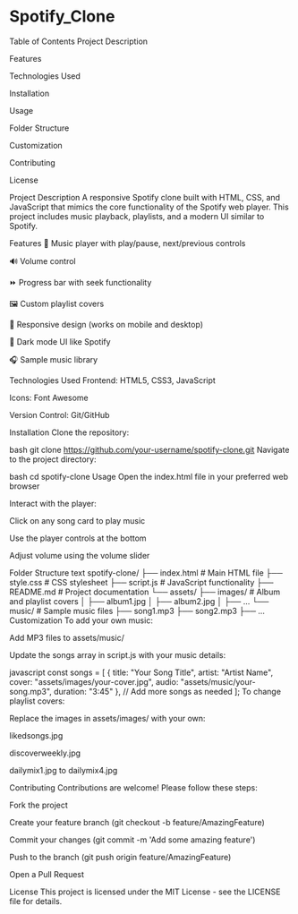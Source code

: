 # Spotify_Clone
Table of Contents
Project Description

Features

Technologies Used

Installation

Usage

Folder Structure

Customization

Contributing

License

Project Description
A responsive Spotify clone built with HTML, CSS, and JavaScript that mimics the core functionality of the Spotify web player. This project includes music playback, playlists, and a modern UI similar to Spotify.

Features
🎵 Music player with play/pause, next/previous controls

🔊 Volume control

⏩ Progress bar with seek functionality

🖼️ Custom playlist covers

📱 Responsive design (works on mobile and desktop)

🎨 Dark mode UI like Spotify

🎧 Sample music library

Technologies Used
Frontend: HTML5, CSS3, JavaScript

Icons: Font Awesome

Version Control: Git/GitHub

Installation
Clone the repository:

bash
git clone https://github.com/your-username/spotify-clone.git
Navigate to the project directory:

bash
cd spotify-clone
Usage
Open the index.html file in your preferred web browser

Interact with the player:

Click on any song card to play music

Use the player controls at the bottom

Adjust volume using the volume slider

Folder Structure
text
spotify-clone/
├── index.html          # Main HTML file
├── style.css           # CSS stylesheet
├── script.js           # JavaScript functionality
├── README.md           # Project documentation
└── assets/
    ├── images/         # Album and playlist covers
    │   ├── album1.jpg
    │   ├── album2.jpg
    │   ├── ...
    └── music/          # Sample music files
        ├── song1.mp3
        ├── song2.mp3
        ├── ...
Customization
To add your own music:

Add MP3 files to assets/music/

Update the songs array in script.js with your music details:

javascript
const songs = [
    {
        title: "Your Song Title",
        artist: "Artist Name",
        cover: "assets/images/your-cover.jpg",
        audio: "assets/music/your-song.mp3",
        duration: "3:45"
    },
    // Add more songs as needed
];
To change playlist covers:

Replace the images in assets/images/ with your own:

likedsongs.jpg

discoverweekly.jpg

dailymix1.jpg to dailymix4.jpg

Contributing
Contributions are welcome! Please follow these steps:

Fork the project

Create your feature branch (git checkout -b feature/AmazingFeature)

Commit your changes (git commit -m 'Add some amazing feature')

Push to the branch (git push origin feature/AmazingFeature)

Open a Pull Request

License
This project is licensed under the MIT License - see the LICENSE file for details.
